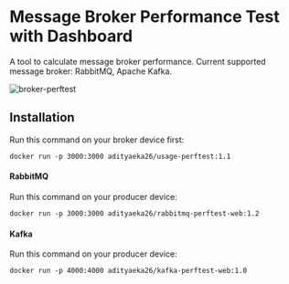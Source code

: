 # Message Broker Performance Test with Dashboard

A tool to calculate message broker performance. Current supported message broker: RabbitMQ, Apache Kafka.

![broker-perftest](https://adityaeka.com/broker-perftest)

## Installation

Run this command on your broker device first:
```
docker run -p 3000:3000 adityaeka26/usage-perftest:1.1
```

#### RabbitMQ

Run this command on your producer device:
```
docker run -p 3000:3000 adityaeka26/rabbitmq-perftest-web:1.2
```

#### Kafka

Run this command on your producer device:
```
docker run -p 4000:4000 adityaeka26/kafka-perftest-web:1.0
```